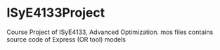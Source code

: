 # ISyE4133Project
Course Project of ISyE4133, Advanced Optimization.
mos files contains source code of Express (OR tool) models

